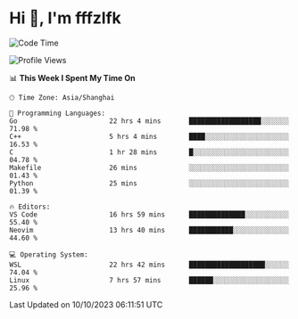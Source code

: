 # Hi 👋, I'm fffzlfk

<!--START_SECTION:waka-->
![Code Time](http://img.shields.io/badge/Code%20Time-498%20hrs%2038%20mins-blue)

![Profile Views](http://img.shields.io/badge/Profile%20Views-0-blue)

📊 **This Week I Spent My Time On** 

```text
🕑︎ Time Zone: Asia/Shanghai

💬 Programming Languages: 
Go                       22 hrs 4 mins       ██████████████████░░░░░░░   71.98 % 
C++                      5 hrs 4 mins        ████░░░░░░░░░░░░░░░░░░░░░   16.53 % 
C                        1 hr 28 mins        █░░░░░░░░░░░░░░░░░░░░░░░░   04.78 % 
Makefile                 26 mins             ░░░░░░░░░░░░░░░░░░░░░░░░░   01.43 % 
Python                   25 mins             ░░░░░░░░░░░░░░░░░░░░░░░░░   01.39 % 

🔥 Editors: 
VS Code                  16 hrs 59 mins      ██████████████░░░░░░░░░░░   55.40 % 
Neovim                   13 hrs 40 mins      ███████████░░░░░░░░░░░░░░   44.60 % 

💻 Operating System: 
WSL                      22 hrs 42 mins      ███████████████████░░░░░░   74.04 % 
Linux                    7 hrs 57 mins       ██████░░░░░░░░░░░░░░░░░░░   25.96 % 
```


 Last Updated on 10/10/2023 06:11:51 UTC
<!--END_SECTION:waka-->
